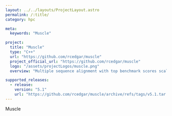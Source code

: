 ```yaml
---
layout: ../../layouts/ProjectLayout.astro
permalink: /:title/
category: hpc

meta:
  keywords: "Muscle"

project:
  title: "Muscle"
  type: "C++"
  url: "https://github.com/rcedgar/muscle"
  project_official_url: "https://github.com/rcedgar/muscle"
  logo: "/assets/projectLogos/muscle.png"
  overview: "Multiple sequence alignment with top benchmark scores scalable to thousands of sequences. Generates replicate alignments, enabling assessment of downstream analyses such as trees and predicted structures."

supported_releases:
  - release:
    version: "5.1"
    url: "https://github.com/rcedgar/muscle/archive/refs/tags/v5.1.tar.gz"
---
```


<p>Muscle</p>

